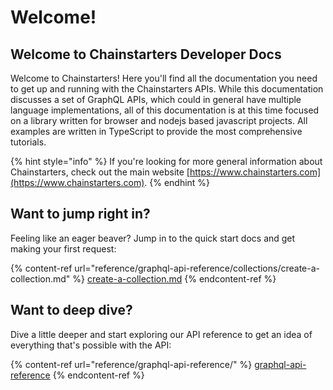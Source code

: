 # Welcome!

## Welcome to Chainstarters Developer Docs

Welcome to Chainstarters! Here you'll find all the documentation you need to get up and running with the Chainstarters APIs. While this documentation discusses a set of GraphQL APIs, which could in general have multiple language implementations, all of this documentation is at this time focused on a library written for browser and nodejs based javascript projects. All examples are written in TypeScript to provide the most comprehensive tutorials.

{% hint style="info" %}
If you're looking for more general information about Chainstarters, check out the main website [https://www.chainstarters.com](https://www.chainstarters.com).
{% endhint %}

## Want to jump right in?

Feeling like an eager beaver? Jump in to the quick start docs and get making your first request:

{% content-ref url="reference/graphql-api-reference/collections/create-a-collection.md" %}
[create-a-collection.md](reference/graphql-api-reference/collections/create-a-collection.md)
{% endcontent-ref %}

## Want to deep dive?

Dive a little deeper and start exploring our API reference to get an idea of everything that's possible with the API:

{% content-ref url="reference/graphql-api-reference/" %}
[graphql-api-reference](reference/graphql-api-reference/)
{% endcontent-ref %}
